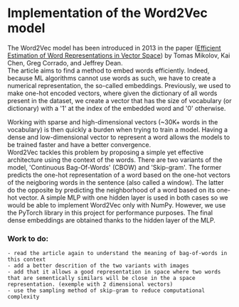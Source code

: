 # Implementation of the Word2Vec model

The Word2Vec model has been introduced in 2013 in the paper ([Efficient Estimation of Word Representations in Vector Space](https://arxiv.org/pdf/1301.3781)) by Tomas Mikolov, Kai Chen, Greg Corrado, and Jeffrey Dean.  
The article aims to find a method to embed words efficiently. Indeed, because ML algorithms cannot use words as such, we have to create a numerical representation, the so-called embeddings. Previously, we used to make one-hot encoded vectors, where given the dictionary of all words present in the dataset, we create a vector that has the size of vocabulary (or dictionary) with a '1' at the index of the embedded word and '0' otherwise.  
  
Working with sparse and high-dimensional vectors (~30K+ words in the vocabulary) is then quickly a burden when trying to train a model. Having a dense and low-dimensional vector to represent a word allows the models to be trained faster and have a better convergence.  
Word2Vec tackles this problem by proposing a simple yet effective architecture using the context of the words. There are two variants of the model, 'Continuous Bag-Of-Words' (CBOW) and 'Skip-gram'. The former predicts the one-hot representation of a word based on the one-hot vectors of the neigboring words in the sentence (also called a window). The latter do the opposite by predicting the neighborhood of a word based on its one-hot vector. A simple MLP with one hidden layer is used in both cases so we would be able to implement Word2Vec only with NumPy. However, we use the PyTorch library in this project for performance purposes. The final dense embeddings are obtained thanks to the hidden layer of the MLP.
  
### Work to do:
    - read the article again to understand the meaning of bag-of-words in this context
    - add a better descrition of the two variants with images
    - add that it allows a good representation in space where two words that are sementically similars will be close in the a space representation. (exemple with 2 dimensional vectors)
    - use the sampling method of skip-gram to reduce computational complexity